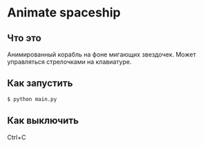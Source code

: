 # Animate spaceship

## Что это

Анимированный корабль на фоне мигающих звездочек. Может управляться стрелочками на клавиатуре.

## Как запустить

```bash
$ python main.py
```

## Как выключить

Ctrl+C
